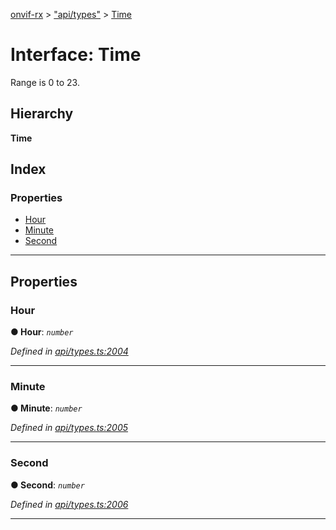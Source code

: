 [onvif-rx](../README.md) > ["api/types"](../modules/_api_types_.md) > [Time](../interfaces/_api_types_.time.md)

# Interface: Time

Range is 0 to 23.

## Hierarchy

**Time**

## Index

### Properties

* [Hour](_api_types_.time.md#hour)
* [Minute](_api_types_.time.md#minute)
* [Second](_api_types_.time.md#second)

---

## Properties

<a id="hour"></a>

###  Hour

**● Hour**: *`number`*

*Defined in [api/types.ts:2004](https://github.com/patrickmichalina/onvif-rx/blob/f117e44/src/api/types.ts#L2004)*

___
<a id="minute"></a>

###  Minute

**● Minute**: *`number`*

*Defined in [api/types.ts:2005](https://github.com/patrickmichalina/onvif-rx/blob/f117e44/src/api/types.ts#L2005)*

___
<a id="second"></a>

###  Second

**● Second**: *`number`*

*Defined in [api/types.ts:2006](https://github.com/patrickmichalina/onvif-rx/blob/f117e44/src/api/types.ts#L2006)*

___

